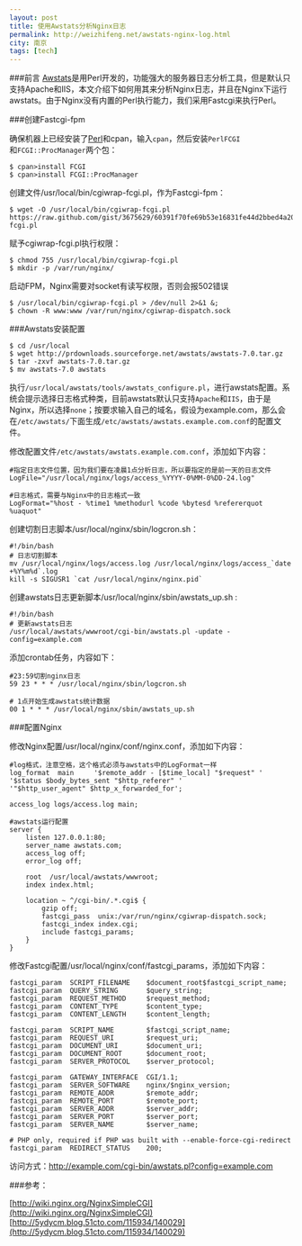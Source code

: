 ```yaml
---
layout: post
title: 使用Awstats分析Nginx日志
permalink: http://weizhifeng.net/awstats-nginx-log.html
city: 南京
tags: [tech]
---
```


###前言
[Awstats][1]是用Perl开发的，功能强大的服务器日志分析工具，但是默认只支持Apache和IIS，本文介绍下如何用其来分析Nginx日志，并且在Nginx下运行awstats。由于Nginx没有内置的Perl执行能力，我们采用Fastcgi来执行Perl。

###创建Fastcgi-fpm

确保机器上已经安装了[Perl][2]和cpan，输入`cpan`，然后安装`PerlFCGI`      
和`FCGI::ProcManager`两个包：

	$ cpan>install FCGI
	$ cpan>install FCGI::ProcManager

创建文件/usr/local/bin/cgiwrap-fcgi.pl，作为Fastcgi-fpm：

	$ wget -O /usr/local/bin/cgiwrap-fcgi.pl https://raw.github.com/gist/3675629/60391f70fe69b53e16831fe44d2bbed4a2026699/cgiwrap-fcgi.pl

赋予cgiwrap-fcgi.pl执行权限：

	$ chmod 755 /usr/local/bin/cgiwrap-fcgi.pl
	$ mkdir -p /var/run/nginx/


启动FPM，Nginx需要对socket有读写权限，否则会报502错误

	$ /usr/local/bin/cgiwrap-fcgi.pl > /dev/null 2>&1 &;
	$ chown -R www:www /var/run/nginx/cgiwrap-dispatch.sock

###Awstats安装配置

	$ cd /usr/local
	$ wget http://prdownloads.sourceforge.net/awstats/awstats-7.0.tar.gz
	$ tar -zxvf awstats-7.0.tar.gz
	$ mv awstats-7.0 awstats

执行`/usr/local/awstats/tools/awstats_configure.pl`，进行awstats配置。系统会提示选择日志格式种类，目前awstats默认只支持`Apache`和`IIS`，由于是Nginx，所以选择`none`；按要求输入自己的域名，假设为example.com，那么会在`/etc/awstats/`下面生成`/etc/awstats/awstats.example.com.conf`的配置文件。 

修改配置文件`/etc/awstats/awstats.example.com.conf`，添加如下内容：

	#指定日志文件位置，因为我们要在凌晨1点分析日志，所以要指定的是前一天的日志文件
	LogFile="/usr/local/nginx/logs/access_%YYYY-0%MM-0%DD-24.log"

	#日志格式，需要与Nginx中的日志格式一致
	LogFormat="%host - %time1 %methodurl %code %bytesd %refererquot %uaquot"

创建切割日志脚本/usr/local/nginx/sbin/logcron.sh：

	#!/bin/bash
	# 日志切割脚本
	mv /usr/local/nginx/logs/access.log /usr/local/nginx/logs/access_`date +%Y%m%d`.log
	kill -s SIGUSR1 `cat /usr/local/nginx/nginx.pid`

创建awstats日志更新脚本/usr/local/nginx/sbin/awstats_up.sh :

	#!/bin/bash
	# 更新awstats日志
	/usr/local/awstats/wwwroot/cgi-bin/awstats.pl -update -config=example.com

添加crontab任务，内容如下：

	#23:59切割nginx日志
	59 23 * * * /usr/local/nginx/sbin/logcron.sh
	
	# 1点开始生成awstats统计数据
	00 1 * * * /usr/local/nginx/sbin/awstats_up.sh

###配置Nginx

修改Nginx配置/usr/local/nginx/conf/nginx.conf，添加如下内容：

	#log格式，注意空格，这个格式必须与awstats中的LogFormat一样
	log_format  main     '$remote_addr - [$time_local] "$request" '
	'$status $body_bytes_sent "$http_referer" '
	'"$http_user_agent" $http_x_forwarded_for';
	
	access_log logs/access.log main;

	#awstats运行配置
	server {
	    listen 127.0.0.1:80;
	    server_name awstats.com;
	    access_log off;
	    error_log off;
		
	    root  /usr/local/awstats/wwwroot;
	    index index.html;

	    location ~ ^/cgi-bin/.*.cgi$ {
	        gzip off;
	        fastcgi_pass  unix:/var/run/nginx/cgiwrap-dispatch.sock;
	        fastcgi_index index.cgi;
	        include fastcgi_params;
	    }
	}

修改Fastcgi配置/usr/local/nginx/conf/fastcgi_params，添加如下内容：

	fastcgi_param  SCRIPT_FILENAME    $document_root$fastcgi_script_name;
	fastcgi_param  QUERY_STRING       $query_string;
	fastcgi_param  REQUEST_METHOD     $request_method;
	fastcgi_param  CONTENT_TYPE       $content_type;
	fastcgi_param  CONTENT_LENGTH     $content_length;

	fastcgi_param  SCRIPT_NAME        $fastcgi_script_name;
	fastcgi_param  REQUEST_URI        $request_uri;
	fastcgi_param  DOCUMENT_URI       $document_uri;
	fastcgi_param  DOCUMENT_ROOT      $document_root;
	fastcgi_param  SERVER_PROTOCOL    $server_protocol;

	fastcgi_param  GATEWAY_INTERFACE  CGI/1.1;
	fastcgi_param  SERVER_SOFTWARE    nginx/$nginx_version;
	fastcgi_param  REMOTE_ADDR        $remote_addr;
	fastcgi_param  REMOTE_PORT        $remote_port;
	fastcgi_param  SERVER_ADDR        $server_addr;
	fastcgi_param  SERVER_PORT        $server_port;
	fastcgi_param  SERVER_NAME        $server_name;

	# PHP only, required if PHP was built with --enable-force-cgi-redirect
	fastcgi_param  REDIRECT_STATUS    200;

访问方式：http://example.com/cgi-bin/awstats.pl?config=example.com

###参考：

[http://wiki.nginx.org/NginxSimpleCGI](http://wiki.nginx.org/NginxSimpleCGI)     
[http://5ydycm.blog.51cto.com/115934/140029](http://5ydycm.blog.51cto.com/115934/140029)

[1]: http://www.awstats.org/ "awstats"
[2]: http://www.perl.com/ "Perl"